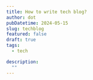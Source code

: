```yaml
---
title: How to write tech blog?
author: dot
pubDatetime: 2024-05-15
slug: techblog
featured: false
draft: true
tags:
  - tech

description:
  ""
---
```

